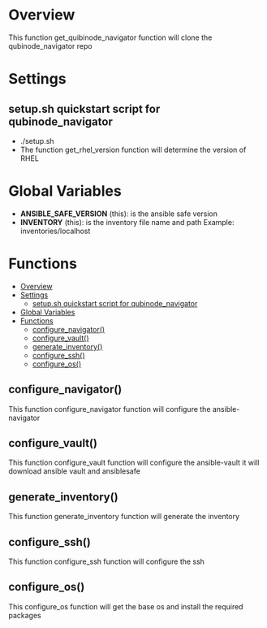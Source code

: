 # Overview

This function get_quibinode_navigator function will clone the qubinode_navigator repo


# Settings

## setup.sh quickstart script for qubinode_navigator
* ./setup.sh 
*  The function get_rhel_version function will determine the version of RHEL


# Global Variables

* **ANSIBLE_SAFE_VERSION** (this): is the ansible safe version
* **INVENTORY** (this): is the inventory file name and path Example: inventories/localhost


# Functions
- [Overview](#overview)
- [Settings](#settings)
  - [setup.sh quickstart script for qubinode\_navigator](#setupsh-quickstart-script-for-qubinode_navigator)
- [Global Variables](#global-variables)
- [Functions](#functions)
  - [configure\_navigator()](#configure_navigator)
  - [configure\_vault()](#configure_vault)
  - [generate\_inventory()](#generate_inventory)
  - [configure\_ssh()](#configure_ssh)
  - [configure\_os()](#configure_os)


## configure_navigator()

This function configure_navigator function will configure the ansible-navigator

## configure_vault()

This function configure_vault function will configure the ansible-vault it will download ansible vault and ansiblesafe

## generate_inventory()

This function generate_inventory function will generate the inventory

## configure_ssh()

This function configure_ssh function will configure the ssh

## configure_os()

This configure_os function will get the base os and install the required packages


